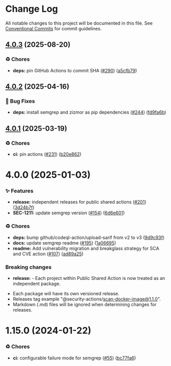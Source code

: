 # Change Log

All notable changes to this project will be documented in this file.
See [Conventional Commits](https://conventionalcommits.org) for commit guidelines.

## [4.0.3](https://github.com/Kong/public-shared-actions/compare/@security-actions/semgrep@4.0.2...@security-actions/semgrep@4.0.3) (2025-08-20)


### ♻️ Chores

* **deps:** pin GitHub Actions to commit SHA ([#290](https://github.com/Kong/public-shared-actions/issues/290)) ([a5cfb79](https://github.com/Kong/public-shared-actions/commit/a5cfb7971a69f2de94e2c01b333e9368d7f0f29e))





## [4.0.2](https://github.com/Kong/public-shared-actions/compare/@security-actions/semgrep@4.0.1...@security-actions/semgrep@4.0.2) (2025-04-16)


### 🐛 Bug Fixes

* **deps:** install semgrep and zizmor as pip dependencies ([#244](https://github.com/Kong/public-shared-actions/issues/244)) ([fd9fa6b](https://github.com/Kong/public-shared-actions/commit/fd9fa6bd82468e01d8ee93de2e4c2c31c4d48bbd))





## [4.0.1](https://github.com/Kong/public-shared-actions/compare/@security-actions/semgrep@4.0.0...@security-actions/semgrep@4.0.1) (2025-03-19)


### ♻️ Chores

* **ci:** pin actions ([#231](https://github.com/Kong/public-shared-actions/issues/231)) ([b20e862](https://github.com/Kong/public-shared-actions/commit/b20e862374458b5a3be19d2934de79e0529e0c88))





# 4.0.0 (2025-01-03)


### ✨ Features

* **release:** independent releases for public shared actions ([#201](https://github.com/Kong/public-shared-actions/issues/201)) ([3d24b7f](https://github.com/Kong/public-shared-actions/commit/3d24b7f70c912df037063a571e59e789f4e49fc2))
* **SEC-1211:** update semgrep version ([#154](https://github.com/Kong/public-shared-actions/issues/154)) ([6d6e601](https://github.com/Kong/public-shared-actions/commit/6d6e6019a116933a92b20091e597eaf835104714))


### ♻️ Chores

* **deps:** bump github/codeql-action/upload-sarif from v2 to v3 ([9d9c93f](https://github.com/Kong/public-shared-actions/commit/9d9c93f3941969daff746687035bf8157514a300))
* **docs:** update semgrep readme ([#195](https://github.com/Kong/public-shared-actions/issues/195)) ([1a06695](https://github.com/Kong/public-shared-actions/commit/1a06695f203736707ff37957b7174d17402ed5ea))
* **readme:** Add vulnerability migration and breakglass strategy for SCA and CVE action ([#107](https://github.com/Kong/public-shared-actions/issues/107)) ([ad89a25](https://github.com/Kong/public-shared-actions/commit/ad89a255ff44a03377215b8bccbfdc17c8c7fb46))


### Breaking changes

* **release:** - Each project within Public Shared Action is now treated as an independent package.
- Each package will have its own versioned release.
- Releases tag example "@security-actions/scan-docker-image@1.1.0".
- Markdown (.md) files will be ignored when determining changes for releases.



# 1.15.0 (2024-01-22)


### ♻️ Chores

* **ci:** configurable failure mode for semgrep ([#55](https://github.com/Kong/public-shared-actions/issues/55)) ([bc77fa6](https://github.com/Kong/public-shared-actions/commit/bc77fa65f43dfb6b3ef0b9d258c02faf5892aab1))
